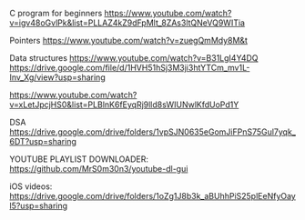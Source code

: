 C program for beginners
https://www.youtube.com/watch?v=igv48oGvlPk&list=PLLAZ4kZ9dFpMlt_8ZAs3ltQNeVQ9WITia

Pointers
https://www.youtube.com/watch?v=zuegQmMdy8M&t

Data structures
https://www.youtube.com/watch?v=B31LgI4Y4DQ
https://drive.google.com/file/d/1HVH51hSj3M3ji3htYTCm_mv1L-Inv_Xg/view?usp=sharing

https://www.youtube.com/watch?v=xLetJpcjHS0&list=PLBlnK6fEyqRj9lld8sWIUNwlKfdUoPd1Y

DSA
https://drive.google.com/drive/folders/1vpSJN0635eGomJiFPnS75Gul7yqk_6DT?usp=sharing

YOUTUBE PLAYLIST DOWNLOADER:
https://github.com/MrS0m30n3/youtube-dl-gui

iOS videos:
https://drive.google.com/drive/folders/1oZg1J8b3k_aBUhhPiS25plEeNfyOayl5?usp=sharing
